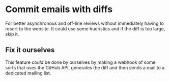 # Commit emails with diffs

For better asynchronous and off-line reviews without immediately having to resort to the website. It could use some hueristics and if the diff is too large, skip it.

## Fix it ourselves

This feature *could* be done by ourselves by making a webhook of some sorts that uses the GitHub API, generates the diff and then sends a mail to a dedicated mailing list.
